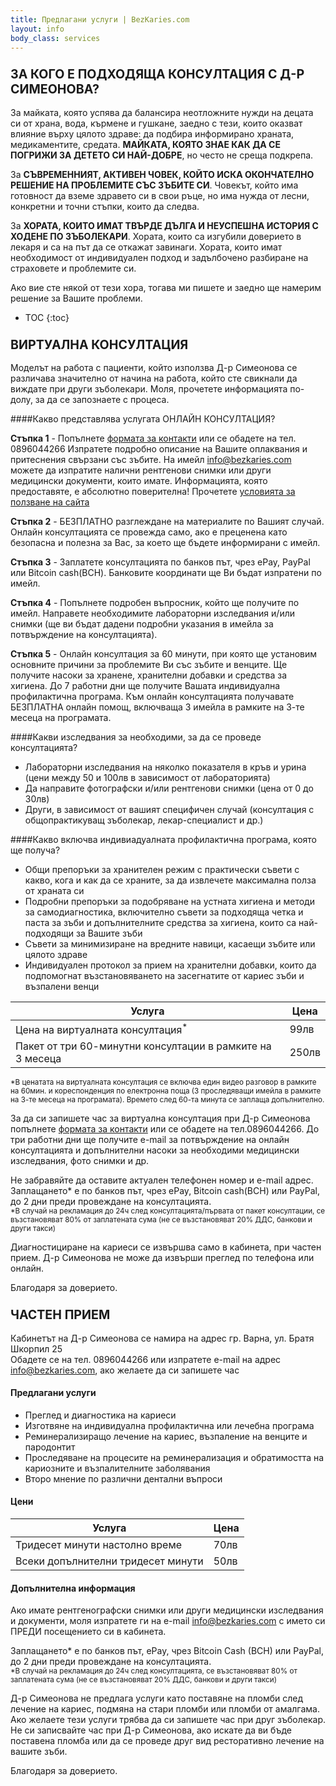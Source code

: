 ```yaml
---
title: Предлагани услуги | BezKaries.com
layout: info
body_class: services
---
```


### <span style="font-size: larger;"> ЗА КОГО Е ПОДХОДЯЩА КОНСУЛТАЦИЯ С Д-Р СИМЕОНОВА? </span><br />

За майката, която успява да балансира неотложните нужди на децата си от храна, вода, кърмене и гушкане, заедно с тези, които оказват влияние върху цялото здраве: да подбира информирано храната, медикаментите, средата. **МАЙКАТА, КОЯТО ЗНАЕ КАК ДА СЕ ПОГРИЖИ ЗА ДЕТЕТО СИ НАЙ-ДОБРЕ**, но често не среща подкрепа.

За **СЪВРЕМЕННИЯТ, АКТИВЕН ЧОВЕК, КОЙТО ИСКА ОКОНЧАТЕЛНО РЕШЕНИЕ НА ПРОБЛЕМИТЕ СЪС ЗЪБИТЕ СИ**. Човекът, който има готовност да вземе здравето си в свои ръце, но има нужда от лесни, конкретни и точни стъпки, които да следва.

За **ХОРАТА, КОИТО ИМАТ ТВЪРДЕ ДЪЛГА И НЕУСПЕШНА ИСТОРИЯ С ХОДЕНЕ ПО ЗЪБОЛЕКАРИ**. Хората, които са изгубили доверието в лекаря и са на път да се откажат завинаги. Хората, които имат необходимост от индивидуален подход и задълбочено разбиране на страховете и проблемите си.


Ако вие сте някой от тези хора, тогава ми пишете и заедно ще намерим решение за Вашите проблеми. <br />


* TOC
{:toc}

### <span style="font-size: larger;">ВИРТУАЛНА КОНСУЛТАЦИЯ </span><br />

Моделът на работа с пациенти, който използва Д-р Симеонова се различава значително от начина на работа, който сте свикнали да виждате при други зъболекари. Моля, прочетете информацията по-долу, за да се запознаете с процеса.

####Какво представлява услугата ОНЛАЙН КОНСУЛТАЦИЯ?

**Стъпка 1** - Попълнете [формата за контакти](https://bezkaries.com/contact/) или се обадете на тел. 0896044266 Изпратете подробно описание на Вашите оплаквания и притеснения свързани със зъбите. На имейл info@bezkaries.com можете да изпратите налични рентгенови снимки или други медицински документи, които имате.
Информацията, която предоставяте, е абсолютно поверителна! Прочетете [условията за ползване на сайта](/terms/)

**Стъпка 2** - БЕЗПЛАТНО разглеждане на материалите по Вашият случай. Онлайн консултацията се провежда само, ако е преценена като безопасна и полезна за Вас, за което ще бъдете информирани с имейл. 

**Стъпка 3** - Заплатете консултацията по банков път, чрез ePay, PayPal или Bitcoin cash(BCH). Банковите координати ще Ви бъдат изпратени по имейл. 

**Стъпка 4** - Попълнете подробен въпросник, който ще получите по имейл. Направете необходимите лабораторни изследвания и/или снимки (ще ви бъдат дадени подробни указания в имейла за потвърждение на консултацията).

**Стъпка 5** - Онлайн консултация за 60 минути, при която ще установим основните причини за проблемите Ви със зъбите и венците. Ще получите насоки за хранене, хранителни добавки и средства за хигиена. До 7 работни дни ще получите Вашата индивидуална профилактична програма. Към онлайн консултацията получавате БЕЗПЛАТНА онлайн помощ, включваща 3 имейла в рамките на 3-те месеца на програмата.


####Какви изследвания за необходими, за да се проведе консултацията?

- Лабораторни изследвания на няколко показателя в кръв и урина (цени между 50 и 100лв в зависимост от лабораторията)
- Да направите фотографски и/или рентгенови снимки (цена от 0 до 30лв)
- Други, в зависимост от вашият специфичен случай (консултация с общопрактикуващ зъболекар, лекар-специалист и др.)

####Какво включва индивиадуалната профилактична програма, която ще получа? 

- Общи препоръки за хранителен режим с практически съвети с какво, кога и как да се храните, за да извлечете максимална полза от храната си 
- Подробни препоръки за подобряване на устната хигиена и методи за самодиагностика, включително съвети за подходяща четка и паста за зъби и допълнителните средства за хигиена, които са най-подходящи за Вашите зъби 
- Съвети за минимизиране на вредните навици, касаещи зъбите или цялото здраве
- Индивидуален протокол за прием на хранителни добавки, които да подпомогнат възстановяването на засегнатите от кариес зъби и възпалени венци


Услугa | Цена
-----------|-----------|
Цена на виртуалната консултация<sup>*</sup> | 99лв
Пакет от три 60-минутни консултации в рамките на 3 месеца | 250лв

<span style="font-size: smaller;">*В ценатата на виртуалната консултация се включва един видео разговор в рамките на 60мин. и кореспонденция по електронна поща (3 проследяващи имейла в рамките на 3-те месеца на програмата). Времето след 60-та минута се заплаща допълнително.</span><br />


За да си запишете час за виртуална консултация при Д-р Симеонова попълнете [формата за контакти][contact] или се обадете на тел.0896044266. До три работни дни ще получите e-mail за потвърждение на онлайн консултацията и допълнителни насоки за необходими медицински изследвания, фото снимки и др. <br />

Не забравяйте да оставите актуален телефонен номер и e-mail адрес.
Заплащането* е по банков път, чрез ePay, Bitcoin cash(BCH) или PayPal, до 2 дни преди провеждане на консултацията. <br />
<span style="font-size: smaller;">*В случай на рекламация до 24ч след консултацията/първата от пакет консултации, се възстановяват 80% от заплатената сума (не се възстановяват 20% ДДС, банкови и други такси) </span><br />

Диагностициране на кариеси се извършва само в кабинета, при частен прием. Д-р Симеонова не може да извърши преглед по телефона или онлайн. <br />

Благодаря за доверието.


### <span style="font-size: larger;">ЧАСТЕН ПРИЕМ </span><br />

Кабинетът на Д-р Симеонова се намира на адрес гр. Варна, ул. Братя Шкорпил 25<br />
Обадете се на тел. 0896044266 или изпратете e-mail на адрес [info@bezkaries.com][email], ако желаете да си запишете час

#### Предлагани услуги

- Преглед и диагностика на кариеси
- Изготвяне на индивидуална профилактична или лечебна програма
- Реминерализиращо лечение на кариес, възпаление на венците и пародонтит
- Проследяване на процесите на реминерализация и обратимостта на кариозните и възпалителните заболявания
- Второ мнение по различни дентални въпроси


#### Цени

Услуга | Цена
-----------|-----------|
Тридесет минути настолно време | 70лв
Всеки допълнителни тридесет минути | 50лв


#### Допълнителна информация

Ако имате рентгенографски снимки или други медицински изследвания и документи, моля изпратете ги на e-mail [info@bezkaries.com][email] с името си ПРЕДИ посещението си в кабинета.

Заплащането* е по банков път, ePay, чрез Bitcoin Cash (BCH) или PayPal, до 2 дни преди провеждане на консултацията. <br />
<span style="font-size: smaller;">*В случай на рекламация до 24ч след консултацията, се възстановяват 80% от заплатената сума (не се възстановяват 20% ДДС, банкови и други такси) </span><br />

Д-р Симеонова не предлага услуги като поставяне на пломби след лечение на кариес, подмяна на стари пломби или пломби от амалгама. Ако желаете тези услуги трябва да си запишете час при друг зъболекар. 
Не си записвайте час при Д-р Симеонова, ако искате да ви бъде поставена пломба или да се проведе друг вид ресторативно лечение на вашите зъби.

Благодаря за доверието.


[email]: mailto:info@bezkaries.com
[contact]: /contact/

